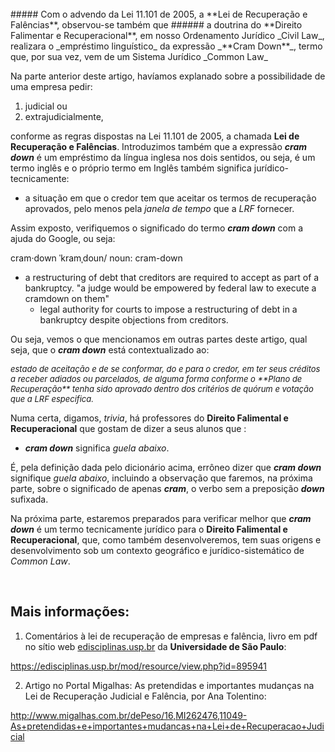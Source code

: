 <br>
##### Com o advendo da Lei 11.101 de 2005, a **Lei de Recuperação e Falências**, observou-se também que
###### a doutrina do **Direito Falimentar e Recuperacional**, em nosso Ordenamento Jurídico _Civil Law_, realizara o _empréstimo linguístico_ da expressão _**Cram Down**_, termo que, por sua vez, vem de um Sistema Jurídico _Common Law_
<br>

Na parte anterior deste artigo, havíamos explanado sobre a possibilidade de uma empresa pedir:

1. judicial ou 
2. extrajudicialmente,

conforme as regras dispostas na Lei 11.101 de 2005, a chamada **Lei de Recuperação e Falências**. Introduzimos também que a expressão _**cram down**_ é um empréstimo da língua inglesa nos dois sentidos, ou seja, é um termo inglês e o próprio termo em Inglês também significa jurídico-tecnicamente:

- a situação em que o credor tem que aceitar os termos de recuperação aprovados, pelo menos pela _janela de tempo_ que a _LRF_ fornecer.

Assim exposto, verifiquemos o significado do termo _**cram down**_ com a ajuda do Google, ou seja:

cram·down
ˈkramˌdoun/
noun: cram-down

- a restructuring of debt that creditors are required to accept as part of a bankruptcy.
  "a judge would be empowered by federal law to execute a cramdown on them"
   + legal authority for courts to impose a restructuring of debt in a bankruptcy despite objections from creditors.

Ou seja, vemos o que mencionamos em outras partes deste artigo, qual seja, que o _**cram down**_ está contextualizado ao:

<cite style="font-size:small">
estado de aceitação e de se conformar, do e para o credor, em ter seus créditos a receber adiados ou parcelados, de alguma forma conforme o **Plano de Recuperação** tenha sido aprovado dentro dos critérios de quórum e votação que a LRF especifica.
</cite>

Numa certa, digamos, _trivia_, há professores do **Direito Falimental e Recuperacional** que gostam de dizer a seus alunos que :

- _**cram down**_ significa _guela abaixo_.

É, pela definição dada pelo dicionário acima, errôneo dizer que _**cram down**_ signifique _guela abaixo_, incluindo a observação que faremos, na próxima parte, sobre o significado de apenas _**cram**_, o verbo sem a preposição _**down**_ sufixada.

Na próxima parte, estaremos preparados para verificar melhor que _**cram down**_ é um termo tecnicamente jurídico para o **Direito Falimental e Recuperacional**, que, como também desenvolveremos, tem suas origens e desenvolvimento sob um contexto geográfico e jurídico-sistemático de _Common Law_.

<br>

Mais informações:
-----------------

1) Comentários à lei de recuperação de empresas e falência, livro em pdf no sítio web <u>edisciplinas.usp.br</u> da **Universidade de São Paulo**:

https://edisciplinas.usp.br/mod/resource/view.php?id=895941

2) Artigo no Portal Migalhas: As pretendidas e importantes mudanças na Lei de Recuperação Judicial e Falência, por Ana Tolentino:

http://www.migalhas.com.br/dePeso/16,MI262476,11049-As+pretendidas+e+importantes+mudancas+na+Lei+de+Recuperacao+Judicial
